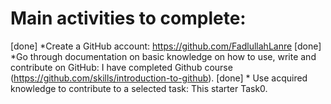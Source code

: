 # Main activities to complete:

[done] *Create a GitHub account: https://github.com/FadlullahLanre
[done] *Go through documentation on basic knowledge on how to use, 
        write and contribute on GitHub: I have completed Github course (https://github.com/skills/introduction-to-github).
[done] * Use acquired knowledge to contribute to a selected task: This starter Task0.